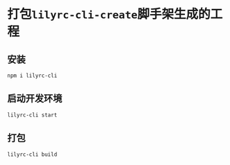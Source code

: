 # 打包`lilyrc-cli-create`脚手架生成的工程

## 安装
```
npm i lilyrc-cli
```

## 启动开发环境
```
lilyrc-cli start
```

## 打包
```
lilyrc-cli build
```